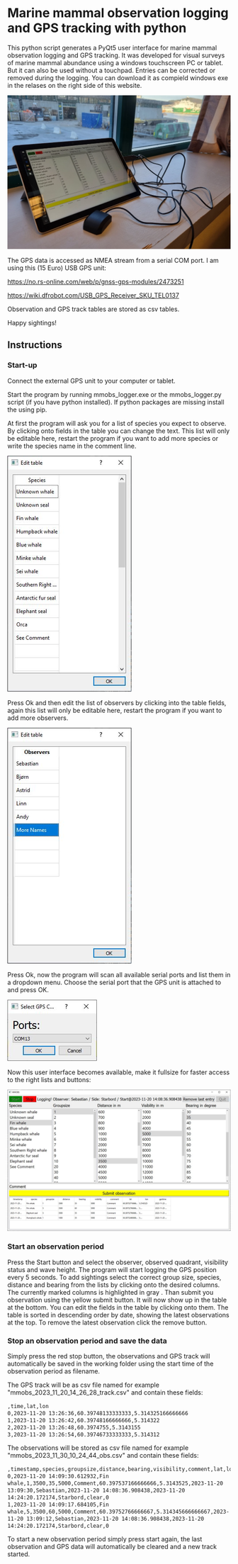 # Marine mammal observation logging and GPS tracking with python

This python script generates a PyQt5 user interface for marine mammal observation logging and GPS tracking. It was developed for visual surveys of marine mammal abundance using a windows touchscreen PC or tablet. But it can also be used without a touchpad. Entries can be corrected or removed during the logging. You can download it as compield windows exe in the relases on the right side of this website.  

![](setup.png)

The GPS data is accessed as NMEA stream from a serial COM port. I am using this (15 Euro) USB GPS unit:

https://no.rs-online.com/web/p/gnss-gps-modules/2473251

https://wiki.dfrobot.com/USB_GPS_Receiver_SKU_TEL0137

Observation and GPS track tables are stored as csv tables. 

Happy sightings!

## Instructions

### Start-up

Connect the external GPS unit to your computer or tablet.

Start the program by running mmobs_logger.exe or the mmobs_logger.py script (if you have python installed). If python packages are missing install the using pip. 

At first the program will ask you for a list of species you expect to observe. By clicking onto fields in the table you can change the text. This list will only be editable here, restart the program if you want to add more species or write the species name in the comment line. 

![](1.JPG)

Press Ok and then edit the list of observers by clicking into the table fields, again this list will only be editable here, restart the program if you want to add more observers. 

![](2.JPG)

Press Ok, now the program will scan all available serial ports and list them in a dropdown menu. Choose the serial port that the GPS unit is attached to and press OK.

![](3.JPG)

Now this user interface becomes available, make it fullsize for faster access to the right lists and buttons:

![](mmgui1.JPG)

### Start an observation period

Press the Start button and select the observer, observed quadrant, visibility status and wave height. The program will start logging the GPS position every 5 seconds. To add sightings select the correct group size, species, distance and bearing from the lists by clicking onto the desired columns. The currently marked columns is highlighted in gray . Than submit you observation using the yellow submit button. It will now show up in the table at the bottom. You can edit the fields in the table by clicking onto them. The table is sorted in descending order by date, showing the latest observations at the top. To remove the latest observation click the remove button. 

### Stop an observation period and save the data

Simply press the red stop button, the observations and GPS track will automatically be saved in the working folder using the start time of the observation period as filename. 

The GPS track will be as csv file named for example "mmobs_2023_11_20_14_26_28_track.csv" and contain these fields:

```
,time,lat,lon
0,2023-11-20 13:26:36,60.39748133333333,5.314325166666666
1,2023-11-20 13:26:42,60.39748166666666,5.314322
2,2023-11-20 13:26:48,60.3974755,5.3143155
3,2023-11-20 13:26:54,60.39746733333333,5.314312

```

The observations will be stored as csv file named for example "mmobs_2023_11_30_10_24_44_obs.csv" and contain these fields:

```
,timestamp,species,groupsize,distance,bearing,visibility,comment,lat,lon,gpstime,observer,observation_period_starttime,observation_period_stoptime,forward_quarter_side,vis_status,waveheight
0,2023-11-20 14:09:30.612932,Fin whale,1,3500,35,5000,Comment,60.397537166666666,5.3143525,2023-11-20 13:09:30,Sebastian,2023-11-20 14:08:36.908438,2023-11-20 14:24:20.172174,Starbord,clear,0
1,2023-11-20 14:09:17.684105,Fin whale,5,3500,60,5000,Comment,60.39752766666667,5.314345666666667,2023-11-20 13:09:12,Sebastian,2023-11-20 14:08:36.908438,2023-11-20 14:24:20.172174,Starbord,clear,0

```

To start a new observation period simply press start again, the last observation and GPS data will automatically be cleared and a new track started. 
